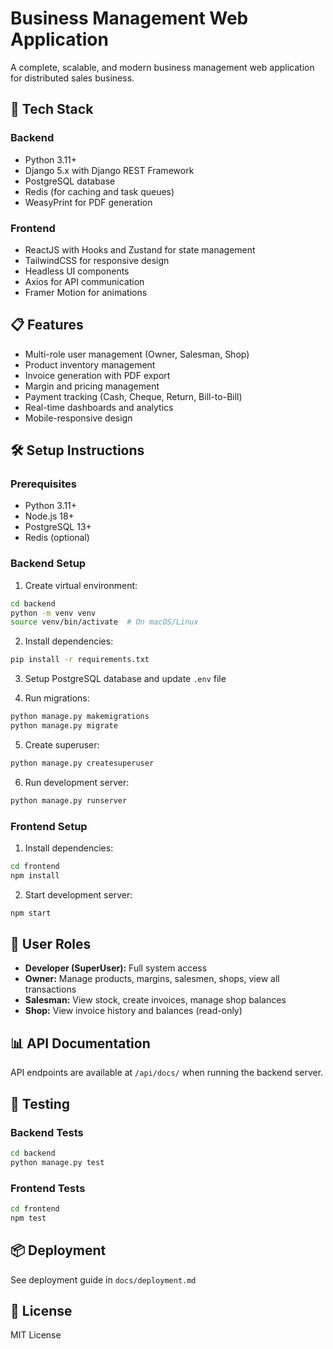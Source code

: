 # Business Management Web Application

A complete, scalable, and modern business management web application for distributed sales business.

## 🚀 Tech Stack

### Backend
- Python 3.11+
- Django 5.x with Django REST Framework
- PostgreSQL database
- Redis (for caching and task queues)
- WeasyPrint for PDF generation

### Frontend
- ReactJS with Hooks and Zustand for state management
- TailwindCSS for responsive design
- Headless UI components
- Axios for API communication
- Framer Motion for animations

## 📋 Features

- Multi-role user management (Owner, Salesman, Shop)
- Product inventory management
- Invoice generation with PDF export
- Margin and pricing management
- Payment tracking (Cash, Cheque, Return, Bill-to-Bill)
- Real-time dashboards and analytics
- Mobile-responsive design

## 🛠️ Setup Instructions

### Prerequisites
- Python 3.11+
- Node.js 18+
- PostgreSQL 13+
- Redis (optional)

### Backend Setup

1. Create virtual environment:
```bash
cd backend
python -m venv venv
source venv/bin/activate  # On macOS/Linux
```

2. Install dependencies:
```bash
pip install -r requirements.txt
```

3. Setup PostgreSQL database and update `.env` file

4. Run migrations:
```bash
python manage.py makemigrations
python manage.py migrate
```

5. Create superuser:
```bash
python manage.py createsuperuser
```

6. Run development server:
```bash
python manage.py runserver
```

### Frontend Setup

1. Install dependencies:
```bash
cd frontend
npm install
```

2. Start development server:
```bash
npm start
```

## 📱 User Roles

- **Developer (SuperUser):** Full system access
- **Owner:** Manage products, margins, salesmen, shops, view all transactions
- **Salesman:** View stock, create invoices, manage shop balances
- **Shop:** View invoice history and balances (read-only)

## 📊 API Documentation

API endpoints are available at `/api/docs/` when running the backend server.

## 🧪 Testing

### Backend Tests
```bash
cd backend
python manage.py test
```

### Frontend Tests
```bash
cd frontend
npm test
```

## 📦 Deployment

See deployment guide in `docs/deployment.md`

## 📄 License

MIT License
